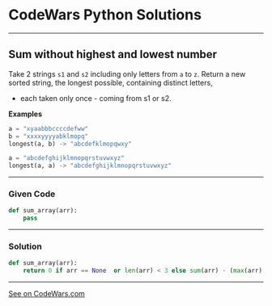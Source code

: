 # CodeWars Python Solutions

---

## Sum without highest and lowest number

Take 2 strings `s1` and `s2` including only letters from `a` to `z`. Return a new sorted string, the longest possible, containing distinct letters,

- each taken only once - coming from s1 or s2.


**Examples**

```python
a = "xyaabbbccccdefww"
b = "xxxxyyyyabklmopq"
longest(a, b) -> "abcdefklmopqwxy"

a = "abcdefghijklmnopqrstuvwxyz"
longest(a, a) -> "abcdefghijklmnopqrstuvwxyz"
```

---

### Given Code


```python
def sum_array(arr):
    pass
```

---

### Solution


```python
def sum_array(arr):
    return 0 if arr == None  or len(arr) < 3 else sum(arr) - (max(arr) + min(arr))
```

---


[See on CodeWars.com](https://www.codewars.com/kata/5656b6906de340bd1b0000ac/)
